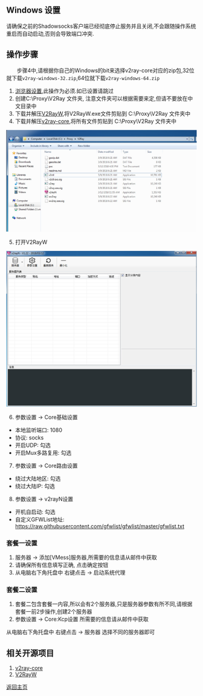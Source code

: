 ## Windows 设置

请确保之前的Shadowsocks客户端已经彻底停止服务并且关闭,不会跟随操作系统重启而自动启动,否则会导致端口冲突.

## 操作步骤

&emsp;&emsp;步骤4中,请根据你自己的Windows的bit来选择v2ray-core对应的zip包,32位就下载`v2ray-windows-32.zip`,64位就下载`v2ray-windows-64.zip`  

1. [浏览器设置](Brower_settings.md),此操作为必须.如已设置请跳过
2. 创建C:\Proxy\V2Ray 文件夹, 注意文件夹可以根据需要来定,但请不要放在中文目录中
3. 下载并解压[V2RayW](https://github.com/Cenmrev/V2RayW/releases),将V2RayW.exe文件剪贴到 C:\Proxy\V2Ray 文件夹中
4. 下载并解压[v2ray-core](https://github.com/v2ray/v2ray-core/releases),将所有文件剪贴到 C:\Proxy\V2Ray 文件夹中

![目录结构](pics/Windows_directory.jpg)

5. 打开V2RayW 

![V2RayW](pics/V2RayW.jpg)

6. 参数设置 -> Core基础设置
 - 本地监听端口: 1080
 - 协议: socks
 - 开启UDP: 勾选
 - 开启Mux多路复用: 勾选
7. 参数设置 -> Core路由设置
 - 绕过大陆地区: 勾选
 - 绕过大陆IP: 勾选
8. 参数设置 -> v2rayN设置
 - 开机自启动: 勾选
 - 自定义GFWList地址: https://raw.githubusercontent.com/gfwlist/gfwlist/master/gfwlist.txt

### 套餐一设置
1. 服务器 -> 添加[VMess]服务器,所需要的信息请从邮件中获取
2. 请确保所有信息填写正确, 点击确定按钮
3. 从电脑右下角托盘中 右键点击 -> 启动系统代理

### 套餐二设置
1. 套餐二包含套餐一内容,所以会有2个服务器,只是服务器参数有所不同,请根据套餐一前2步操作,创建2个服务器
2. 参数设置 -> Core:Kcp设置 所需要的信息请从邮件中获取

从电脑右下角托盘中 右键点击 -> 服务器 选择不同的服务器即可

## 相关开源项目

1. [v2ray-core](https://github.com/v2ray/v2ray-core)
2. [V2RayW](https://github.com/Cenmrev/V2RayW)


[返回主页](README.md)
